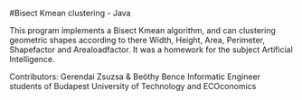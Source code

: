 #Bisect Kmean clustering - Java

This program implements a Bisect Kmean algorithm, and can clustering geometric shapes according to there Width, Height, Area, Perimeter, Shapefactor and Arealoadfactor.
It was a homework for the subject Artificial Intelligence.

Contributors: Gerendai Zsuzsa & Beöthy Bence
Informatic Engineer students of Budapest University of Technology and ECOconomics

